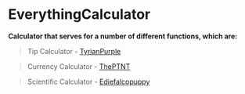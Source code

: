 # EverythingCalculator
**Calculator that serves for a number of different functions, which are:**
> Tip Calculator - [TyrianPurple](https://github.com/Tyrian-Purple)

> Currency Calculator - [ThePTNT](https://theptnt.github.io)

> Scientific Calculator - [Ediefalcopuppy](https://github.com/ediefalcopuppy)
